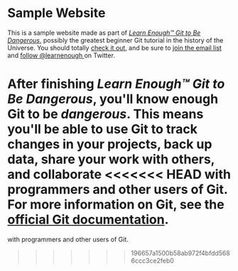 # Sample Website

This is a sample website made as part of [*Learn Enough™ Git to Be
Dangerous*](http://learnenough.com/git-tutorial), possibly the greatest
beginner Git tutorial in the history of the Universe. You should totally [
check it out](http://learnenough.com/git-tutorial), and be sure to [join
the email list](http://learnenough.com/#email_list) and [follow @learnenough
](http://twitter.com/learnenough) on Twitter.

After finishing *Learn Enough™ Git to Be Dangerous*, you'll know enough Git
to be *dangerous*. This means you'll be able to use Git to track changes in
your projects, back up data, share your work with others, and collaborate
<<<<<<< HEAD
with programmers and other users of Git.
For more information on Git, see the
[official Git documentation](https://git-scm.com/).
=======
with programmers and other users of Git.
>>>>>>> 196657a1500b58ab972f4bfdd5686ccc3ce2feb0

